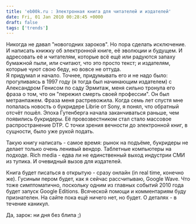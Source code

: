 ```yaml
---
title: 'eb00k.ru : Электронная книга для читателей и издателей'
date: Fri, 01 Jan 2010 00:28:45 +0000
draft: false
tags: ['trends']
---
```


Никогда не давал "новогодних зароков". Но пора сделать исключение. И написать книжку об электронной книге, её эволюции и будущем. И адресовать её и читателям, которые всё ещё или радуются запаху бумажной пыли, или считают, что это просто текст; и издателям, которые чуют свою беду, но вовсе не оттуда.  
Я придумал и начало. Точнее, придумывать его и не надо было: прогуливаясь в 1997 году (я тогда был начинающим издателем) с Александром Генисом по саду Эрмитаж, меня сильно тронула его фраза о том, что он "пережил смерть своей профессии". Он был метранпажем. Фраза меня растревожила. Когда семь лет спустя мне попалась новость о букридере Librie от Sony, я понял, что обратный отсчёт пошёл. Эпоха Гутенберга начала заканчиваться раньше, чем появились букридеры. Её провозвестником стал стало массовое распространение DTP. С точки зрения вечности до электронной книг, в сущности, было уже рукой подать.

Такую книгу написать - самое время: рынок на подъёме, букридеры не делает только очень ленивый вендор. Таблетные компьютеры на подходе. Rich media - едва ли не единственный выход индустрии СМИ из тупика. И очевидный вызов для издателей.

Книга будет писаться в открытую - сразу онлайн (in real time, конечно же). Гусиным пером будет, как я сейчас рассчитываю, Google Wave. Что тоже симптоматично, поскольку одним из главных событий 2010 года будет запуск Google Editions. Всяческой помощи и комментариям буду признателен. На сайте пока ещё ничего нет, но будет. О деталях - в течение каникул.

Да, зарок: ни дня без блипа ;)
